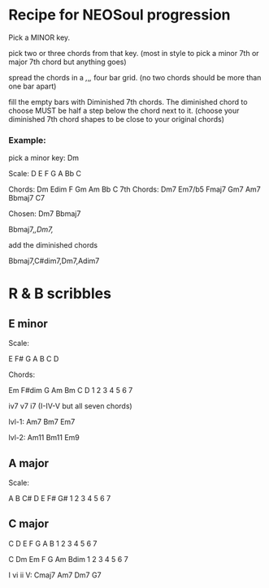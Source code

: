 # Recipe for NEOSoul progression

Pick a MINOR key.

pick two or three chords from that key. (most in style to pick a minor 7th or major 7th chord but anything goes)

spread the chords in a _,_,_,_ four bar grid. (no two chords should be more than one bar apart)

fill the empty bars with Diminished 7th chords. 
The diminished chord to choose MUST be half a step below the chord next to it.
(choose your diminished 7th chord shapes to be close to your original chords)

### Example:

pick a minor key: Dm

Scale: D E F G A Bb C

Chords:     Dm Edim F Gm Am Bb C
7th Chords: Dm7 Em7/b5 Fmaj7 Gm7 Am7 Bbmaj7 C7

Chosen: Dm7 Bbmaj7

Bbmaj7,_,Dm7,_

add the diminished chords

Bbmaj7,C#dim7,Dm7,Adim7

# R & B scribbles

## E minor

Scale:

E F# G A B C D


Chords:

Em F#dim G Am Bm C D
1  2     3 4  5  6 7

iv7 v7 i7 (I-IV-V but all seven chords)

lvl-1: Am7 Bm7 Em7

lvl-2: Am11 Bm11 Em9


## A major 

Scale:

A B C# D E F# G#
1 2 3  4 5 6  7

## C major

C D E F G A B
1 2 3 4 5 6 7

C Dm Em F G Am Bdim
1 2  3  4 5 6  7

I vi ii V: Cmaj7 Am7 Dm7 G7

